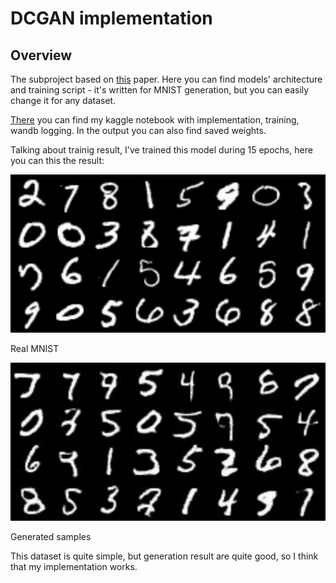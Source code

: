 # DCGAN implementation
## Overview
The subproject based on [this](https://arxiv.org/abs/1511.06434) paper. Here you can find models' architecture and training script - it's written for MNIST generation, but you can easily change it for any dataset.

[There](https://www.kaggle.com/code/nikolaimakarov/dcgan-implementation-and-training?scriptVersionId=158369377) you can find my kaggle notebook with implementation, training, wandb logging. In the output you can also find saved weights.

Talking about trainig result, I've trained this model during 15 epochs, here you can this the result:

![](./assets/MNIST_real.png "Real MNIST")

Real MNIST

![](./assets/MNIST_generated.png "Generated samples")

Generated samples

This dataset is quite simple, but generation result are quite good, so I think that my implementation works.
